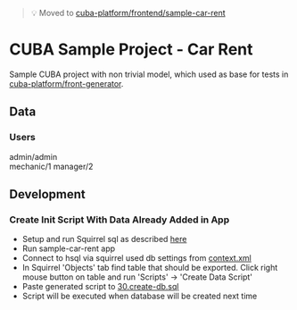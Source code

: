 > :bulb: Moved to [cuba-platform/frontend/sample-car-rent](https://github.com/cuba-platform/frontend/tree/master/sample-car-rent)

# CUBA Sample Project - Car Rent
Sample CUBA project with non trivial model, which used as base for tests in 
[cuba-platform/front-generator](https://github.com/cuba-platform/front-generator). 

## Data
### Users
admin/admin<br>
mechanic/1
manager/2

## Development
### Create Init Script With Data Already Added in App
* Setup and run Squirrel sql as described [here](https://doc.cuba-platform.com/manual-6.10/db_hsql_connect.html)
* Run sample-car-rent app
* Connect to hsql via squirrel used db settings from [context.xml](modules/core/web/META-INF/context.xml)
* In Squirrel 'Objects' tab find table that should be exported. Click right mouse button on table and run 
'Scripts' -> 'Create Data Script'
* Paste generated script to [30.create-db.sql](modules/core/db/init/hsql/30.create-db.sql) 
* Script will be executed when database will be created next time  
